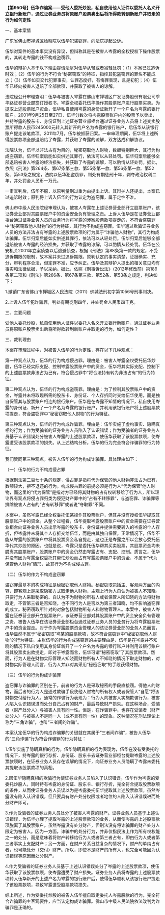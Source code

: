 **【第950号】伍华诈骗案——受他人委托炒股，私自使用他人证件以委托人名义开立银行新账户，通过证券业务员将原账户股票卖出后将所得款转到新账户并取走的行为如何定性**

一、基本案情

广东省佛山市禅城区检察院以伍华犯盗窃罪，向法院提起公诉。

伍华对案件的基本事实没有异议，但辩称其是在被害人岑露的全权授权下操作股票的，其转走岑露的钱不构成盗窃罪。

伍华的辩护人基于以下理由提请法庭对伍华从轻或者减轻处罚：（1）本案已过追诉时效；（2）伍华的行为不符合“秘密窃取”的特征，指控其犯盗窃罪的罪名不能成立；（3）伍华如实交代犯罪事实，认罪态度好，有悔罪表现，且是初犯；（4）伍华已经向被害人退赔了全部款项，并获取了被害人的谅解。

法院经公开审理查明：伍华与被害人岑露在佛山市禅城区广发证券股份有限公司季华路证券营业部签订授权书，岑露全权委托伍华操作其股票账户进行股票买卖。为提取上述股票账户资金，伍华私自使用岑露的身份证新开了一个户名为岑露的银行账户。2001年9月25日至27日，伍华分数次将岑露股票账户内的股票予以卖出，并持岑露的股东卡、身份证到上述证券营业部柜台通过证券业务人员将上述变卖股票所得款人民币245000元转入其新开的户名为岑露的银行账户，后伍华从该银行账户提走该笔款项。2011年7月，伍华被抓获归案。一审审理期间，伍华将上述所得股票款项全部退赔给了岑露，并获取了岑露的谅解，双方达成和解协议。

法院认为，伍华以非法占有为目的，秘密窃取他人财物，数额特别巨大，其行为构成盗窃罪。伍华归案后能如实供述其罪行，依法可以从轻处罚。伍华归案后能够全部退赔被害人岑露的经济损失，并获取了岑露的谅解，可以酌情从轻处罚。据此，依照《刑法》第264条、第67条第三款、第55条第一款、第56条第一款、第52条、第53条之规定，法院以伍华犯盗窃罪，判处有期徒刑十年，剥夺政治权利二年，并处罚金人民币一万元。

一审宣判后，伍华不服，以原判量刑过重为由提出上诉。其辩护人还提出，本案已过追诉时效；原判将上诉入伍华的行为认定为盗窃罪，属于定性不准。

佛山市中级人民法院经审理认为，被害人岑露在上述证券营业部开立股票账户，该证券营业部对其股票账户中的资金安全负有管理之责。上诉人伍华是在证券营业都柜台通过证券业务人员的业务行为将岑露的涉案股票款项提走的，不符合盗窃罪中“秘密窃取他人财物”的行为特征，其行为不构成盗窃罪。伍华通过欺骗证券业务人员的方法非法占有岑露的上述股票款项的行为属于“诈骗他人财物”，其行为构成诈骗罪。伍华归案后能如实供述其罪行，依法可以从轻处罚。伍华归案后能够全部退赔被害人岑露的经济损失，并获取了岑露的谅解，可以酌情从轻处罚。伍华在公安机关2001年立案侦查以后逃避侦查，根据《刑法》第88条第一款的规定，不受追诉期限的限制，故本案并未过追诉期限。原判认定的事实清楚，证据确实、充分，审判程序合法，但定罪不准，应予纠正。伍华及其辩护人提出的相关意见均有事实和法律依据，予以采纳。据此，依照《刑事诉讼法》（2012年修改前）第189条第二项和《刑法》第266条、第67条第三款、第52条、第53条之规定，判决如下：

1.撤销广东省佛山市禅城区人民法院（2011）佛城法刑初字第1056号刑事判决。

2.上诉人伍华犯诈骗罪，判处有期徒刑四年，并处罚金人民币四千克。

三、主要问题

受他人委托炒股，私自使用他人证件以委托人名义开立银行新账户，通过证券业务员将原账户股票卖出后将所得款转到新账户并取走的行为，如何定性？

三、裁判理由

本案在审理过程中，对被告人伍华的行为定性，存在以下几种观点：

第一种观点认为，伍华的行为构成侵占罪。理由是：被害人岑露全权委托伍华炒股，伍华已经实际支配、控制岑露股票账户中的资金，伍华将其实际支配、控制下的上述股票款非法占为己有，符合侵占罪中“将合法持有转为非法占有”的行为特征。

第二种观点认为，伍华的行为构成盗窃罪。理由是：为了控制其股票账户中的资金，岑露并未将取现所需的股东卡、身份证、个人存折同时交给伍华使用，而是独自保管其与股票账户相连的银行账户。伍华是在岑露不知情的情况下，私自使用岑露的身份证、新开了一个户名为岑露的银行账户，并利用该银行账户将上述股票款项提走，符合盗窃罪中“秘密窃取他人财物”的行为特征。

第三种观点认为，伍华的行为构成诈骗罪。埋由是：伍华实施了虚构事实、隐瞒真相的行为；作为受骗者的证券业务人员陷入了认识错误；作为受骗者的证券业务人员基于认识错误处分被害人岑露的上述股票款项，使伍华获取了该股票款项，使岑露遭受该股票款项的损失。从上述结构分析，伍华的行为完全符合诈骗罪的行为特征。

我们赞同第三种观点，被告人伍华的行为构成诈骗罪。具体理由如下：

（一）伍华的行为不构成侵占罪

根据刑法第二百七十条的规定，侵占罪是指将代为保管的他人财物非法占为已有，数额较大，拒不退还的行为。构成侵占罪的前提必须是行为人“代为保管”他人财物，而这里的“代为保管”是指对方已经将其财物的占有权转移给了行为人，所以理论界有观点将侵占罪归类为侵犯财产罪中的“占有不转移罪”，与盗窃罪、诈骗罪等排除被害人占有的“占有转移罪”或者说“夺取罪”不同。

本案中，虽然岑露已经全权委托伍某操作其股票账户，但其并没有授权伍华提取其股票账户中的资金。从整个过程看，伍华提取岑露股票账户中的资金需要在证券营业柜台向证券业务人员出示岑露的股东卡、身份证并提供需要转入的岑露的个人存折，但岑露并未将其个人存折交给伍华，而是由其独自保管。正常情况下，伍华不能从岑露的股票账户中将其股票资金私自提走，这也正是岑露之所以会放心委托伍华代其炒股的原因。也就是说，岑露只是委托伍华帮其买卖股票，其股票资金均未脱离其股票账户，股票账户中的资金仍然由岑露占有、支配、控制。质言之，伍华并没有因为岑露全权委托其帮忙炒股而占有岑露股票账户中的资金，不属于“代为保管他人财物”情形，故其行为不构成侵占罪。

（二）伍华的作为不构成盗窃罪

盗窃罪最基本的构成特征是秘密窃取他人财物。秘密窃取包括主、客观两方面的内容，即客观上是采取隐密方式取走他人财物，主观上行为人自认为被害人不知晓。只要行为人采取秘密的、自认为不为财物的所有人或者保管人所知晓的方法将财物取走，不管第三者是否知晓，也不问行为人是否以为第三者知晓，均不影响盗窃罪的成立。秘密窃取所针对的对象包括财物所有人和财物管理人。本案中，被害人岑露在证券营业部开立股票账户，该证券营业部对其股票账户中的资金安全负有管理之责，被告人伍华在该证券营业部柜台通过证券业务人员的业务行为将岑露股票账户中的资金提走。对于作为岑露股票资金管理人的该证券营业部的业务人员而言，伍华显然不属于“秘密窃取”岑某的股票款项，故不符合盗窃罪中“秘密窃取他人财物”的行为特征。主张伍华的行为构成盗窃罪的主要理由是，伍华是在岑露并不知晓的情况下私自使用其身份证新开了一个户名为岑露的银行账户并利用该银行账户将其股票卖出款提走，即对于岑露而言，伍华可谓“秘密窃取”了其股票款项。然而，行为人是在财物实际管理人知晓而财物所有人不知晓的情况下取走财物的，对财物实际管理人而言，行为人并非对其采用“秘密窃取”的手段获得财物。

（三）伍华的行为构成诈骗罪

盗窃罪与诈骗罪的区别在于，前者的行为人是采取秘密的手段直接窃。得他人的财物，而后者的行为人是通过欺骗手段使他人财物的所有权人或者保管人“自愿”将该财物交付给行为人。通常的诈骗行为表现为：行为人向被害人实施欺骗行为，被害人陷入认识错误进而处分自己占有的财产，最后导致财产损失。在这种场合，受骗者（财产处分人）与被害人具有同一性。但是，在诈骗罪中，也存在受骗者（财产处分人）与被害人不是同一人（或不具有同一性）的现象。这种情况在刑法理论上称为“三角诈骗”，也叫“三者间的诈骗”。

本案认定伍华的行为构成诈骗罪的关键就在其属于“三者间诈骗”，被告人伍华的“三角诈骗”行为符合诈骗罪的行为特征：

1.伍华实施了隐瞒真相的行为。伍华隐瞒真相的行为表现为，伍华在没有受委托的情况下，持岑露的银行存折、身份证、股东卡去证券营业部柜台提取岑露的上述股票款项时，在证券业务人员存在误解的情况下，向证券业务人员隐瞒了岑露未委托其提取该股票款项的真相。

2.因伍华隐瞒真相的欺骗行为使证券业务人员陷入了认识错误。伍华作为岑露的受委托炒股人，同时持有岑露的身份证、股东卡、银行存折，完全符合提取股票款项的条件，从而使证券业务人员误以为是岑露委托伍华提取其上述股票款项。虽然岑露没有陷入认识错误，但只要具有财产处分权限或者地位的人陷入认识错误进而处分财产即可。

3.作为受骗者的证券业务人员处分了被害人岑露的财产。证券业务人员基于上述认识错误，为伍华办理了提取岑露的上述股票款项的业务，从而使岑露的上述股票款项脱离了其股票账户。虽然岑露没有处分财产，但刑法没有将诈骗罪的财产处分人限定为被害人。因为一方面，诈骗中的处分行为，并非仅指民法上作为所有权权能之一的处分，而是意味着将财产转移给行为人或者第三者占有，即由行为人或者第三者事实上支配财产；另一方面，在财产关系日益复杂的情况下，财产的单纯占有者，也可能处分（交付）财产。所以，即使不是财产的所有人，也完全可能因为认识错误等原因而处分财产。

4.作为受骗者的证券业务人员基于上述认识错误处分了岑露的上述股票款项，使伍华获取了该股票款项，使岑露遭受了财产损失。证券业务人员将岑露的上述股票款项转入伍华新开的上述户名为岑露的银行账户后，使得伍华顺利从该银行账户提走了该股票款项，导致岑露遭受股票款项损失。

综上所述，作为受委托炒股的被告人伍华擅自取走委托人岑露股款的行为，完全符合诈骗罪的主客观要件，应当认定构成诈骗罪。佛山市中级人民法院依法改判为诈骗罪是正确的。